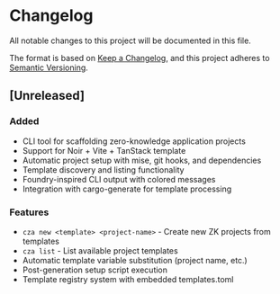 # Changelog

All notable changes to this project will be documented in this file.

The format is based on [Keep a Changelog](https://keepachangelog.com/en/1.0.0/),
and this project adheres to [Semantic Versioning](https://semver.org/spec/v2.0.0.html).

## [Unreleased]

### Added

- CLI tool for scaffolding zero-knowledge application projects
- Support for Noir + Vite + TanStack template
- Automatic project setup with mise, git hooks, and dependencies
- Template discovery and listing functionality
- Foundry-inspired CLI output with colored messages
- Integration with cargo-generate for template processing

### Features

- `cza new <template> <project-name>` - Create new ZK projects from templates
- `cza list` - List available project templates
- Automatic template variable substitution (project name, etc.)
- Post-generation setup script execution
- Template registry system with embedded templates.toml
